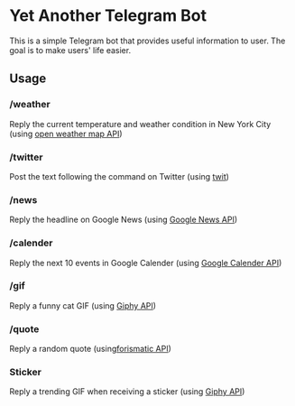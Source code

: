 # Yet Another Telegram Bot
This is a simple Telegram bot that provides useful information to user. The goal is to make users' life easier.

## Usage
### /weather
Reply the current temperature and weather condition in New York City (using [open weather map API](https://www.npmjs.com/package/openweather-apis))

### /twitter
Post the text following the command on Twitter (using [twit](https://www.npmjs.com/package/twit))

### /news
Reply the headline on Google News (using [Google News API](https://newsapi.org/s/google-news-api))

### /calender
Reply the next 10 events in Google Calender (using [Google Calender API](https://developers.google.com/calendar/quickstart/nodejs))

### /gif
Reply a funny cat GIF (using [Giphy API](https://developers.giphy.com/docs/))

### /quote
Reply a random quote (using[forismatic API](https://www.npmjs.com/package/forismatic-node))

### Sticker
Reply a trending GIF when receiving a sticker (using [Giphy API](https://developers.giphy.com/docs/))
